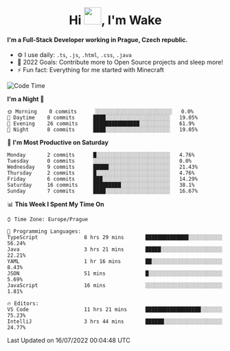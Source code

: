 <h1 align="center">Hi <img src="https://raw.githubusercontent.com/MrWakeCZ/MrWakeCZ/master/Hi.gif" width="40px" />, I'm Wake</h1>

#### I'm a Full-Stack Developer working in Prague, Czech republic.
- ⚙️ I use daily: `.ts`, `.js`, `.html`, `.css`, `.java`
- 🥅 2022 Goals: Contribute more to Open Source projects and sleep more!
- ⚡ Fun fact: Everything for me started with Minecraft

<!--START_SECTION:waka-->
![Code Time](http://img.shields.io/badge/Code%20Time-0%20secs-blue)

**I'm a Night 🦉** 

```text
🌞 Morning    0 commits      ░░░░░░░░░░░░░░░░░░░░░░░░░   0.0% 
🌆 Daytime    8 commits      ████░░░░░░░░░░░░░░░░░░░░░   19.05% 
🌃 Evening    26 commits     ███████████████░░░░░░░░░░   61.9% 
🌙 Night      8 commits      ████░░░░░░░░░░░░░░░░░░░░░   19.05%

```
📅 **I'm Most Productive on Saturday** 

```text
Monday       2 commits      █░░░░░░░░░░░░░░░░░░░░░░░░   4.76% 
Tuesday      0 commits      ░░░░░░░░░░░░░░░░░░░░░░░░░   0.0% 
Wednesday    9 commits      █████░░░░░░░░░░░░░░░░░░░░   21.43% 
Thursday     2 commits      █░░░░░░░░░░░░░░░░░░░░░░░░   4.76% 
Friday       6 commits      ███░░░░░░░░░░░░░░░░░░░░░░   14.29% 
Saturday     16 commits     █████████░░░░░░░░░░░░░░░░   38.1% 
Sunday       7 commits      ████░░░░░░░░░░░░░░░░░░░░░   16.67%

```


📊 **This Week I Spent My Time On** 

```text
⌚︎ Time Zone: Europe/Prague

💬 Programming Languages: 
TypeScript               8 hrs 29 mins       ██████████████░░░░░░░░░░░   56.24% 
Java                     3 hrs 21 mins       █████░░░░░░░░░░░░░░░░░░░░   22.21% 
YAML                     1 hr 16 mins        ██░░░░░░░░░░░░░░░░░░░░░░░   8.43% 
JSON                     51 mins             █░░░░░░░░░░░░░░░░░░░░░░░░   5.69% 
JavaScript               16 mins             ░░░░░░░░░░░░░░░░░░░░░░░░░   1.81%

🔥 Editors: 
VS Code                  11 hrs 21 mins      ██████████████████░░░░░░░   75.23% 
IntelliJ                 3 hrs 44 mins       ██████░░░░░░░░░░░░░░░░░░░   24.77%

```


 Last Updated on 16/07/2022 00:04:48 UTC
<!--END_SECTION:waka-->
